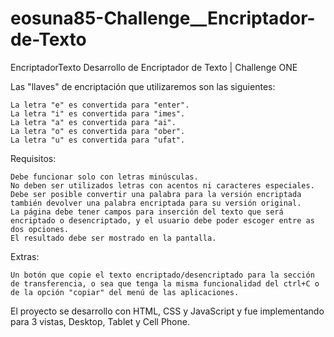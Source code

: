 # eosuna85-Challenge__Encriptador-de-Texto

EncriptadorTexto Desarrollo de Encriptador de Texto | Challenge ONE

Las "llaves" de encriptación que utilizaremos son las siguientes:

    La letra "e" es convertida para "enter".
    La letra "i" es convertida para "imes".
    La letra "a" es convertida para "ai".
    La letra "o" es convertida para "ober".
    La letra "u" es convertida para "ufat".

Requisitos:

    Debe funcionar solo con letras minúsculas.
    No deben ser utilizados letras con acentos ni caracteres especiales.
    Debe ser posible convertir una palabra para la versión encriptada también devolver una palabra encriptada para su versión original.
    La página debe tener campos para inserción del texto que será encriptado o desencriptado, y el usuario debe poder escoger entre as dos opciones.
    El resultado debe ser mostrado en la pantalla.

Extras:

    Un botón que copie el texto encriptado/desencriptado para la sección de transferencia, o sea que tenga la misma funcionalidad del ctrl+C o de la opción "copiar" del menú de las aplicaciones.

El proyecto se desarrollo con HTML, CSS y JavaScript y fue implementando para 3 vistas, Desktop, Tablet y Cell Phone.
